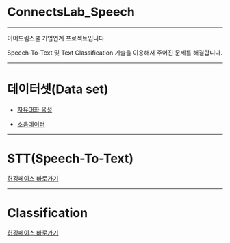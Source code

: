 # ConnectsLab_Speech
---
이어드림스쿨 기업연계 프로젝트입니다.

Speech-To-Text 및 Text Classification 기술을 이용해서 주어진 문제를 해결합니다.

---
# 데이터셋(Data set)

- [자유대화 음성](https://aihub.or.kr/aihubdata/data/view.do?currMenu=115&topMenu=100&aihubDataSe=realm&dataSetSn=109)

- [소음데이터](https://www.aihub.or.kr/aihubdata/data/view.do?currMenu=115&topMenu=100&aihubDataSe=data&dataSetSn=71405)

---
# STT(Speech-To-Text) 

[허깅페이스 바로가기](https://huggingface.co/spaces/GOx2Maker/DeepSpeech2_Kor)


---
# Classification

[허깅페이스 바로가기](https://huggingface.co/spaces/GOx2Maker/audio_gender_classifier)


